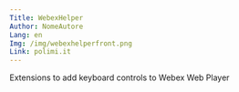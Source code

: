 ```yaml
---
Title: WebexHelper
Author: NomeAutore
Lang: en
Img: /img/webexhelperfront.png
Link: polimi.it
---
```

Extensions to add keyboard controls to Webex Web Player
